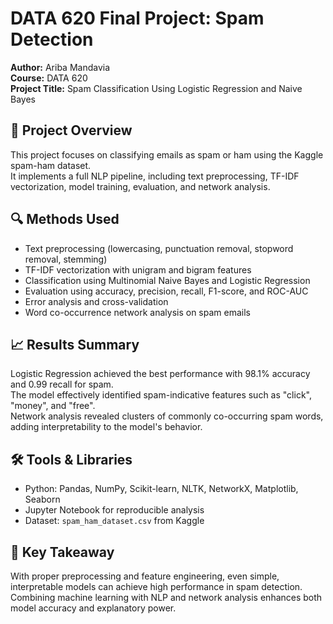 # DATA 620 Final Project: Spam Detection

**Author:** Ariba Mandavia  
**Course:** DATA 620  
**Project Title:** Spam Classification Using Logistic Regression and Naive Bayes

## 📘 Project Overview
This project focuses on classifying emails as spam or ham using the Kaggle spam-ham dataset.  
It implements a full NLP pipeline, including text preprocessing, TF-IDF vectorization, model training, evaluation, and network analysis.

## 🔍 Methods Used
- Text preprocessing (lowercasing, punctuation removal, stopword removal, stemming)
- TF-IDF vectorization with unigram and bigram features
- Classification using Multinomial Naive Bayes and Logistic Regression
- Evaluation using accuracy, precision, recall, F1-score, and ROC-AUC
- Error analysis and cross-validation
- Word co-occurrence network analysis on spam emails

## 📈 Results Summary
Logistic Regression achieved the best performance with 98.1% accuracy and 0.99 recall for spam.  
The model effectively identified spam-indicative features such as "click", "money", and "free".  
Network analysis revealed clusters of commonly co-occurring spam words, adding interpretability to the model's behavior.

## 🛠️ Tools & Libraries
- Python: Pandas, NumPy, Scikit-learn, NLTK, NetworkX, Matplotlib, Seaborn
- Jupyter Notebook for reproducible analysis
- Dataset: `spam_ham_dataset.csv` from Kaggle

## 🧠 Key Takeaway
With proper preprocessing and feature engineering, even simple, interpretable models can achieve high performance in spam detection.  
Combining machine learning with NLP and network analysis enhances both model accuracy and explanatory power.
